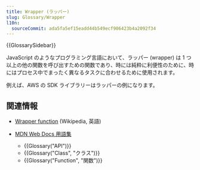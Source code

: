 ```yaml
---
title: Wrapper (ラッパー)
slug: Glossary/Wrapper
l10n:
  sourceCommit: ada5fa5ef15eadd44b549ecf906423b4a2092f34
---
```


{{GlossarySidebar}}

JavaScript のようなプログラミング言語において、ラッパー (wrapper) は 1 つ以上の他の関数を呼び出すための関数であり、時には純粋に利便性のために、時にはプロセス中でまったく異なるタスクに合わせるために使用されます。

例えば、AWS の SDK ライブラリーはラッパーの例になります。

## 関連情報

- [Wrapper function](https://en.wikipedia.org/wiki/Wrapper_function) (Wikipedia, 英語)
- [MDN Web Docs 用語集](/ja/docs/Glossary)

  - {{Glossary("API")}}
  - {{Glossary("Class", "クラス")}}
  - {{Glossary("Function", "関数")}}
